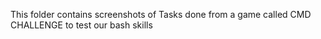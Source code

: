 This folder contains screenshots of Tasks done from a game called CMD CHALLENGE to test our bash skills
